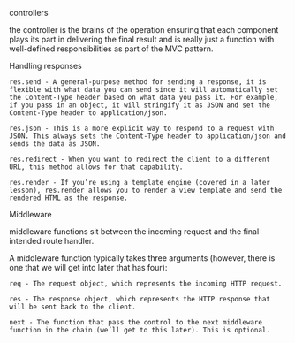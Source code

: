 controllers 

 the controller is the brains of the operation ensuring that each component plays its part in delivering the final result and is really just a function with well-defined responsibilities as part of the MVC pattern.

Handling responses


    res.send - A general-purpose method for sending a response, it is flexible with what data you can send since it will automatically set the Content-Type header based on what data you pass it. For example, if you pass in an object, it will stringify it as JSON and set the Content-Type header to application/json.

    res.json - This is a more explicit way to respond to a request with JSON. This always sets the Content-Type header to application/json and sends the data as JSON.

    res.redirect - When you want to redirect the client to a different URL, this method allows for that capability.

    res.render - If you’re using a template engine (covered in a later lesson), res.render allows you to render a view template and send the rendered HTML as the response.

Middleware 

middleware functions sit between the incoming request and the final intended route handler.

A middleware function typically takes three arguments (however, there is one that we will get into later that has four):

    req - The request object, which represents the incoming HTTP request.

    res - The response object, which represents the HTTP response that will be sent back to the client.

    next - The function that pass the control to the next middleware function in the chain (we’ll get to this later). This is optional.

